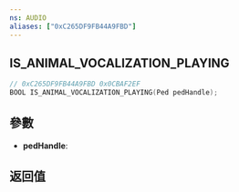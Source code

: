 ```yaml
---
ns: AUDIO
aliases: ["0xC265DF9FB44A9FBD"]
---
```

## IS_ANIMAL_VOCALIZATION_PLAYING

```c
// 0xC265DF9FB44A9FBD 0x0CBAF2EF
BOOL IS_ANIMAL_VOCALIZATION_PLAYING(Ped pedHandle);
```

## 參數
* **pedHandle**: 

## 返回值
